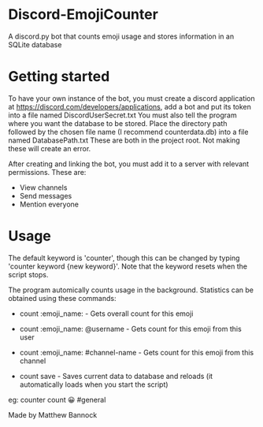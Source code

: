 # Discord-EmojiCounter
A discord.py bot that counts emoji usage and stores information in an SQLite database

# Getting started
To have your own instance of the bot, you must create a discord application at https://discord.com/developers/applications, add a bot and put its token into a file named DiscordUserSecret.txt
You must also tell the program where you want the database to be stored. Place the directory path followed by the chosen file name (I recommend counterdata.db) into a file named DatabasePath.txt
These are both in the project root. Not making these will create an error.

After creating and linking the bot, you must add it to a server with relevant permissions. These are:
* View channels
* Send messages
* Mention everyone

# Usage
The default keyword is 'counter', though this can be changed by typing 'counter keyword {new keyword}'. Note that the keyword resets when the script stops.

The program automically counts usage in the background. Statistics can be obtained using these commands:

* count :emoji_name: - Gets overall count for this emoji
* count :emoji_name: @username - Gets count for this emoji from this user
* count :emoji_name: #channel-name - Gets count for this emoji from this channel

* count save - Saves current data to database and reloads (it automatically loads when you start the script)

eg: counter count :grinning: #general

Made by Matthew Bannock
